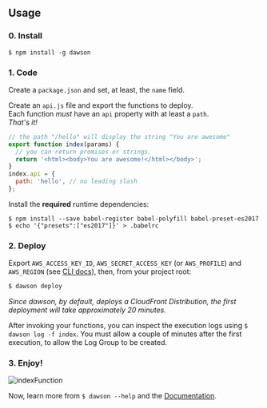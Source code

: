 
## Usage

### 0. Install

```
$ npm install -g dawson
```


### 1. Code

Create a `package.json` and set, at least, the `name` field.

Create an ```api.js``` file and export the functions to deploy.  
Each function *must* have an ```api``` property with at least a ```path```.  
*That's it!*

```javascript
// the path "/hello" will display the string "You are awesome"
export function index(params) {
  // you can return promises or strings.
  return '<html><body>You are awesome!</html></body>';
}
index.api = {
  path: 'hello', // no leading slash
};
```

Install the **required** runtime dependencies:

```
$ npm install --save babel-register babel-polyfill babel-preset-es2017
$ echo '{"presets":["es2017"]}' > .babelrc
```

### 2. Deploy

Export ```AWS_ACCESS_KEY_ID```, ```AWS_SECRET_ACCESS_KEY``` (or `AWS_PROFILE`) and ```AWS_REGION``` (see [CLI docs](/docs/CLI.md)), then, from your project root:

```bash
$ dawson deploy
```
*Since dawson, by default, deploys a CloudFront Distribution, the first deployment will take approximately 20 minutes.*

After invoking your functions, you can inspect the execution logs using `$ dawson log -f index`.
You must allow a couple of minutes after the first execution, to allow the Log Group to be created.

### 3. Enjoy!
![indexFunction](http://i.imgur.com/fJd3rHC.png)

Now, learn more from `$ dawson --help` and the [Documentation](./README.md).

